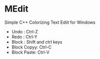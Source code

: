 # MEdit
Simple C++ Colorizing Text Ediit for Windows 

- Undo : Ctrl-Z 
- Redo : Ctrl-Y
- Block : Shift and ctrl keys
- Block Copyy: Ctrl-C
- Block Paste: Ctrl-V
